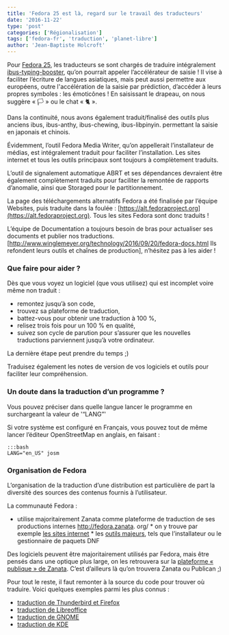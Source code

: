 ```yaml
---
title: 'Fedora 25 est là, regard sur le travail des traducteurs'
date: '2016-11-22'
type: 'post'
categories: ['Régionalisation']
tags: ['fedora-fr', 'traduction', 'planet-libre']
author: 'Jean-Baptiste Holcroft'
---
```


Pour [Fedora 25](https://getfedora.org), les traducteurs se sont chargés de traduire intégralement [ibus-typing-booster](https://fedoramagazine.org/ibus-typing-booster/), qu’on pourrait appeler l’accélérateur de saisie ! Il vise à faciliter l’écriture de langues asiatiques, mais peut aussi permettre aux européens, outre l'accélération de la saisie par prédiction, d’accéder à leurs propres symboles : les émoticônes ! En saisissant le drapeau, on nous suggère « 🏳‍ » ou le chat « 🐈 ».

Dans la continuité, nous avons également traduit/finalisé des outils plus anciens ibus, ibus-anthy, ibus-chewing, ibus-libpinyin. permettant la saisie en japonais et chinois.

Évidemment, l’outil Fedora Media Writer, qu’on appellerait l’installateur de médias, est intégralement traduit pour faciliter l’installation. Les sites internet et tous les outils principaux sont toujours à complètement traduits.

L’outil de signalement automatique ABRT et ses dépendances devraient être également complètement traduits pour faciliter la remontée de rapports d’anomalie, ainsi que Storaged pour le partitionnement.

La page des téléchargements alternatifs Fedora a été finalisée par l’équipe Websites, puis traduite dans la foulée : [https://alt.fedoraproject.org](https://alt.fedoraproject.org). Tous les sites Fedora sont donc traduits !

L’équipe de Documentation a toujours besoin de bras pour actualiser ses documents et publier nos traductions. [http://www.winglemeyer.org/technology/2016/09/20/fedora-docs.html Ils refondent leurs outils et chaînes de production], n’hésitez pas à les aider !

### Que faire pour aider ?

Dès que vous voyez un logiciel (que vous utilisez) qui est incomplet voire même non traduit :

* remontez jusqu’à son code,
* trouvez sa plateforme de traduction,
* battez-vous pour obtenir une traduction à 100 %,
* relisez trois fois pour un 100 % en qualité,
* suivez son cycle de parution pour s’assurer que les nouvelles traductions parviennent jusqu’à votre ordinateur.

La dernière étape peut prendre du temps ;)

Traduisez également les notes de version de vos logiciels et outils pour faciliter leur compréhension.

### Un doute dans la traduction d’un programme ?

Vous pouvez préciser dans quelle langue lancer le programme en surchargeant la valeur de '“LANG”'

Si votre système est configuré en Français, vous pouvez tout de même lancer l’éditeur OpenStreetMap en anglais, en faisant :

    :::bash
    LANG="en_US" josm

### Organisation de Fedora

L’organisation de la traduction d’une distribution est particulière de part la diversité des sources des contenus fournis à l’utilisateur.

La communauté Fedora :

* utilise majoritairement Zanata comme plateforme de traduction de ses productions internes http://fedora.zanata. org/
       * on y trouve par exemple [les sites internet](https://fedora.zanata.org/version-group/view/web)
       * les [outils majeurs](https://fedora.zanata.org/version-group/view/main), tels que l’installateur ou le gestionnaire de paquets DNF

Des logiciels peuvent être majoritairement utilisés par Fedora, mais être pensés dans une optique plus large, on les retrouvera sur la [plateforme « publique » de Zanata](https://translate.zanata.org).
C’est d’ailleurs là qu’on trouvera Zanata ou Publican ;)

Pour tout le reste, il faut remonter à la source du code pour trouver où traduire. Voici quelques exemples parmi les plus connus :

* [traduction de Thunderbird et Firefox](https://wiki.mozilla.org/L10n:Home_Page)
* [traduction de Libreoffice](https://fr.libreoffice.org/community/localization/)
* [traduction de GNOME](https://l10n.gnome.org)
* [traduction de KDE](http://l10n.kde.org)
